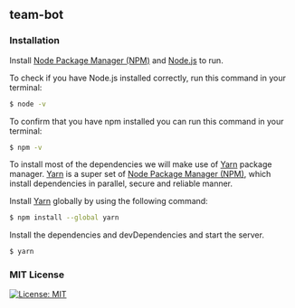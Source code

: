 ## team-bot

### Installation

Install [Node Package Manager (NPM)] and [Node.js] to run.

To check if you have Node.js installed correctly, run this command in your terminal:
```sh
$ node -v
```

To confirm that you have npm installed you can run this command in your terminal:
```sh
$ npm -v
```

To install most of the dependencies we will make use of [Yarn] package manager. [Yarn] is a super set of [Node Package Manager (NPM)], which install dependencies in parallel, secure and reliable manner.

Install [Yarn] globally by using the following command:

```sh
$ npm install --global yarn
```

Install the dependencies and devDependencies and start the server.

```sh
$ yarn
```

### MIT License

[![License: MIT](https://img.shields.io/badge/License-MIT-yellow.svg)](https://opensource.org/licenses/MIT)



[Node Package Manager (NPM)]: <https://www.npmjs.com/>
[Node.js]: <https://nodejs.org/>
[Yarn]: <https://yarnpkg.com/>
